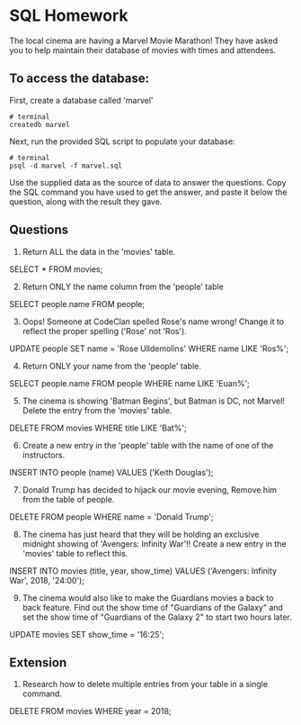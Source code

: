 # SQL Homework

The local cinema are having a Marvel Movie Marathon! They have asked you to help maintain their database of movies with times and attendees.

## To access the database:

First, create a database called 'marvel'

```
# terminal
createdb marvel
```

Next, run the provided SQL script to populate your database:

```
# terminal
psql -d marvel -f marvel.sql
```

Use the supplied data as the source of data to answer the questions. Copy the SQL command you have used to get the answer, and paste it below the question, along with the result they gave.

## Questions

1.  Return ALL the data in the 'movies' table.

SELECT * FROM movies;

2.  Return ONLY the name column from the 'people' table

SELECT people.name FROM people;

3.  Oops! Someone at CodeClan spelled Rose's name wrong! Change it to reflect the proper spelling ('Rose' not 'Ros').

UPDATE people SET name = 'Rose Ulldemolins' WHERE name LIKE 'Ros%';

4.  Return ONLY your name from the 'people' table.

SELECT people.name FROM people WHERE name LIKE 'Euan%';

5.  The cinema is showing 'Batman Begins', but Batman is DC, not Marvel! Delete the entry from the 'movies' table.

DELETE FROM movies WHERE title LIKE 'Bat%';

6.  Create a new entry in the 'people' table with the name of one of the instructors.

INSERT INTO people (name) VALUES ('Keith Douglas');

7.  Donald Trump has decided to hijack our movie evening, Remove him from the table of people.

DELETE FROM people WHERE name = 'Donald Trump';

8.  The cinema has just heard that they will be holding an exclusive midnight showing of 'Avengers: Infinity War'!! Create a new entry in the 'movies' table to reflect this.

INSERT INTO movies (title, year, show_time) VALUES ('Avengers: Infinity War', 2018, '24:00');

9.  The cinema would also like to make the Guardians movies a back to back feature. Find out the show time of "Guardians of the Galaxy" and set the show time of "Guardians of the Galaxy 2" to start two hours later.

UPDATE movies SET show_time = '16:25';

## Extension

1.  Research how to delete multiple entries from your table in a single command.

DELETE FROM movies WHERE year = 2018;
